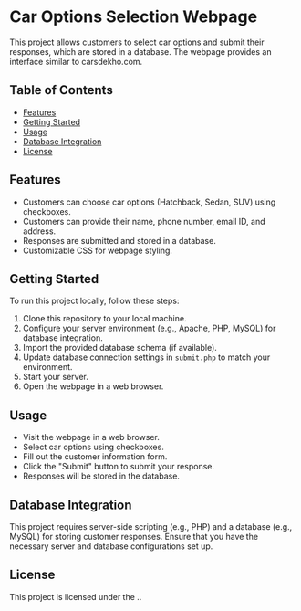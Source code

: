 # Car Options Selection Webpage

This project allows customers to select car options and submit their responses, which are stored in a database. The webpage provides an interface similar to carsdekho.com.

## Table of Contents

- [Features](#features)
- [Getting Started](#getting-started)
- [Usage](#usage)
- [Database Integration](#database-integration)
- [License](#license)

## Features

- Customers can choose car options (Hatchback, Sedan, SUV) using checkboxes.
- Customers can provide their name, phone number, email ID, and address.
- Responses are submitted and stored in a database.
- Customizable CSS for webpage styling.

## Getting Started

To run this project locally, follow these steps:

1. Clone this repository to your local machine.
2. Configure your server environment (e.g., Apache, PHP, MySQL) for database integration.
3. Import the provided database schema (if available).
4. Update database connection settings in `submit.php` to match your environment.
5. Start your server.
6. Open the webpage in a web browser.

## Usage

- Visit the webpage in a web browser.
- Select car options using checkboxes.
- Fill out the customer information form.
- Click the "Submit" button to submit your response.
- Responses will be stored in the database.

## Database Integration

This project requires server-side scripting (e.g., PHP) and a database (e.g., MySQL) for storing customer responses. Ensure that you have the necessary server and database configurations set up.

## License

This project is licensed under the ..
